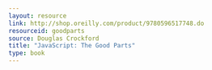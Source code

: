 ```yaml
---
layout: resource
link: http://shop.oreilly.com/product/9780596517748.do
resourceid: goodparts
source: Douglas Crockford
title: "JavaScript: The Good Parts"
type: book
---
```


